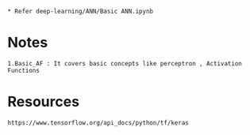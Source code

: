 ```
* Refer deep-learning/ANN/Basic ANN.ipynb
```

# Notes
```
1.Basic_AF : It covers basic concepts like perceptron , Activation Functions
```

# Resources
```
https://www.tensorflow.org/api_docs/python/tf/keras
```
